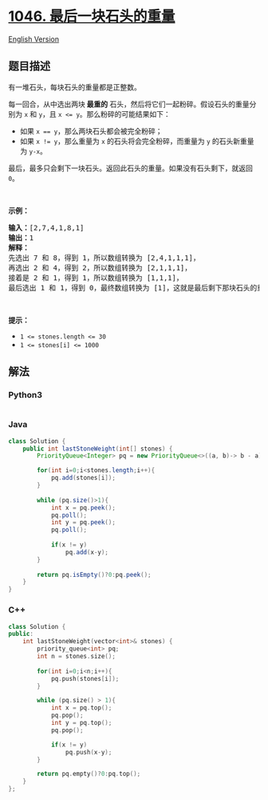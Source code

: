 # [1046. 最后一块石头的重量](https://leetcode-cn.com/problems/last-stone-weight)

[English Version](/solution/1000-1099/1046.Last%20Stone%20Weight/README_EN.md)

## 题目描述

<!-- 这里写题目描述 -->

<p>有一堆石头，每块石头的重量都是正整数。</p>

<p>每一回合，从中选出两块<strong> 最重的</strong> 石头，然后将它们一起粉碎。假设石头的重量分别为 <code>x</code> 和 <code>y</code>，且 <code>x <= y</code>。那么粉碎的可能结果如下：</p>

<ul>
	<li>如果 <code>x == y</code>，那么两块石头都会被完全粉碎；</li>
	<li>如果 <code>x != y</code>，那么重量为 <code>x</code> 的石头将会完全粉碎，而重量为 <code>y</code> 的石头新重量为 <code>y-x</code>。</li>
</ul>

<p>最后，最多只会剩下一块石头。返回此石头的重量。如果没有石头剩下，就返回 <code>0</code>。</p>

<p> </p>

<p><strong>示例：</strong></p>

<pre>
<strong>输入：</strong>[2,7,4,1,8,1]
<strong>输出：</strong>1
<strong>解释：</strong>
先选出 7 和 8，得到 1，所以数组转换为 [2,4,1,1,1]，
再选出 2 和 4，得到 2，所以数组转换为 [2,1,1,1]，
接着是 2 和 1，得到 1，所以数组转换为 [1,1,1]，
最后选出 1 和 1，得到 0，最终数组转换为 [1]，这就是最后剩下那块石头的重量。</pre>

<p> </p>

<p><strong>提示：</strong></p>

<ul>
	<li><code>1 <= stones.length <= 30</code></li>
	<li><code>1 <= stones[i] <= 1000</code></li>
</ul>

## 解法

<!-- 这里可写通用的实现逻辑 -->

<!-- tabs:start -->

### **Python3**

<!-- 这里可写当前语言的特殊实现逻辑 -->

```python

```

### **Java**

<!-- 这里可写当前语言的特殊实现逻辑 -->

```java
class Solution {
    public int lastStoneWeight(int[] stones) {
        PriorityQueue<Integer> pq = new PriorityQueue<>((a, b)-> b - a);

        for(int i=0;i<stones.length;i++){
            pq.add(stones[i]);
        }
        
        while (pq.size()>1){
            int x = pq.peek();
            pq.poll();
            int y = pq.peek();
            pq.poll();
            
            if(x != y)
                pq.add(x-y);
        }
        
        return pq.isEmpty()?0:pq.peek();
    }
}
```

### **C++**

```cpp
class Solution {
public:
    int lastStoneWeight(vector<int>& stones) {
        priority_queue<int> pq;
        int n = stones.size();
        
        for(int i=0;i<n;i++){
            pq.push(stones[i]);
        }

        while (pq.size() > 1){
            int x = pq.top();
            pq.pop();
            int y = pq.top();
            pq.pop();

            if(x != y)
                pq.push(x-y);
        }

        return pq.empty()?0:pq.top();
    }
};
```

<!-- tabs:end -->

